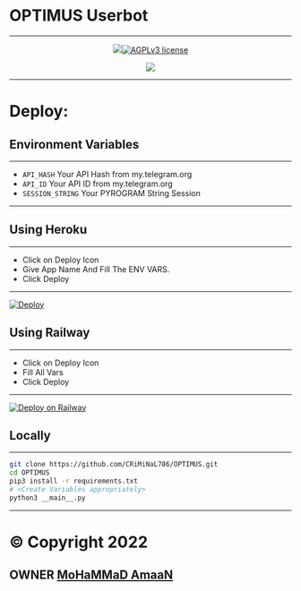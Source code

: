 # OPTIMUS Userbot
---
<p align="center">
   <a alt="OPTIMUS" width=400px></a>
<p align="center">
   <a href="https://github.com/CRIMINAL786/OPTIMUS"><img src="https://telegra.ph/file/f85226ecf32e27572c7ea.jpg"

[![AGPLv3 license](https://img.shields.io/badge/LICENSE-AGPL%20v3-green.svg)]( https://github.com/CRiMiNaL786/OPTIMUS#copyright--license)
<p align="center">
   <a href="https://www.python.org/" alt="made-with-pytho an"> <img src="https://img.shields.io/badge/MADE%20WITH-PYTHON+PYROGRAM-black.svg?style=flat-square&logo=python&logoColor=blue&color=red" /></a>


---

# Deploy:
## Environment Variables
---
- `API_HASH` Your API Hash from my.telegram.org
- `API_ID` Your API ID from my.telegram.org
- `SESSION_STRING` Your PYROGRAM String Session
---

## Using Heroku
---
- Click on Deploy Icon
- Give App Name And Fill The ENV VARS.
- Click Deploy
---
[![Deploy](https://www.herokucdn.com/deploy/button.svg)](https://heroku.com/deploy?template=https://github.com/CRiMiNaL786/OPTIMUS)
## Using Railway
---
- Click on Deploy Icon
- Fill All Vars
- Click Deploy
---
[![Deploy on Railway](https://railway.app/button.svg)](https://railway.app/template/2fY_Nf?referralCode=eHiyxF)
## Locally
---
```sh
git clone https://github.com/CRiMiNaL786/OPTIMUS.git
cd OPTIMUS
pip3 install -r requirements.txt
# <Create Variables appropriately>
python3 __main__.py
```
---


# © Copyright 2022
## OWNER [MoHaMMaD AmaaN](t.me/Criminal786)
